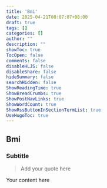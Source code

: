 ```yaml
---
title: 'Bmi'
date: 2025-04-21T00:07:07+08:00
draft: true
tags: []
categories: []
author: ""
description: ""
showToc: true
TocOpen: false
comments: false
disableHLJS: false
disableShare: false
hideSummary: false
searchHidden: false
ShowReadingTime: true
ShowBreadCrumbs: true
ShowPostNavLinks: true
ShowWordCount: true
ShowRssButtonInSectionTermList: true
UseHugoToc: true
---
```


## Bmi

### Subtitle

> Add your quote here

Your content here
